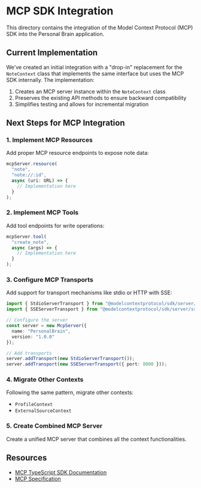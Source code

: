 # MCP SDK Integration

This directory contains the integration of the Model Context Protocol (MCP) SDK into the Personal Brain application.

## Current Implementation

We've created an initial integration with a "drop-in" replacement for the `NoteContext` class that implements the same interface but uses the MCP SDK internally. The implementation:

1. Creates an MCP server instance within the `NoteContext` class
2. Preserves the existing API methods to ensure backward compatibility
3. Simplifies testing and allows for incremental migration

## Next Steps for MCP Integration

### 1. Implement MCP Resources

Add proper MCP resource endpoints to expose note data:

```typescript
mcpServer.resource(
  "note", 
  "note://:id",
  async (uri: URL) => {
    // Implementation here
  }
);
```

### 2. Implement MCP Tools

Add tool endpoints for write operations:

```typescript
mcpServer.tool(
  "create_note",
  async (args) => {
    // Implementation here
  }
);
```

### 3. Configure MCP Transports

Add support for transport mechanisms like stdio or HTTP with SSE:

```typescript
import { StdioServerTransport } from "@modelcontextprotocol/sdk/server/stdio.js";
import { SSEServerTransport } from "@modelcontextprotocol/sdk/server/sse.js";

// Configure the server
const server = new McpServer({
  name: "PersonalBrain",
  version: "1.0.0"
});

// Add transports
server.addTransport(new StdioServerTransport());
server.addTransport(new SSEServerTransport({ port: 8000 }));
```

### 4. Migrate Other Contexts

Following the same pattern, migrate other contexts:

- `ProfileContext`
- `ExternalSourceContext`

### 5. Create Combined MCP Server

Create a unified MCP server that combines all the context functionalities.

## Resources

- [MCP TypeScript SDK Documentation](https://github.com/modelcontextprotocol/typescript-sdk)
- [MCP Specification](https://github.com/modelcontextprotocol/mcp)